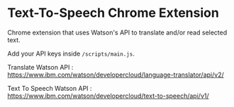 # Text-To-Speech Chrome Extension

Chrome extension that uses Watson's API to translate and/or read selected text.

Add your API keys inside `/scripts/main.js`.

Translate Watson API : https://www.ibm.com/watson/developercloud/language-translator/api/v2/

Text To Speech Watson API : https://www.ibm.com/watson/developercloud/text-to-speech/api/v1/
